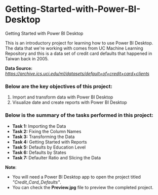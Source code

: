 # Getting-Started-with-Power-BI-Desktop
Getting Started with Power BI Desktop

This is an introductory project for learning how to use Power BI Desktop. The data that we're working with comes from UC Machine Learning Repository and this is a data set of credit card defaults that happened in Taiwan back in 2005.

 __Data Source:__ *https://archive.ics.uci.edu/ml/datasets/default+of+credit+card+clients*

### Below are the key objectives of this project:
1.	Import and transform data with Power BI Desktop
2.	Visualize date and create reports with Power BI Desktop

### Below is the summary of the tasks performed in this project:
- __Task 1:__ Importing the Data
- __Task 2:__ Fixing the Column Names
- __Task 3:__ Transforming the Data
- __Task 4:__ Getting Started with Reports
- __Task 5:__ Defaults by Education Level
- __Task 6:__ Defaults by States
- __Task 7:__ Defaulter Ratio and Slicing the Data

**Note**: 
- You will need a Power BI Desktop app to open the project titled _"Credit_Card_Defaults"_. 
- You can check the **Preview.jpg** file to preview the completed project.
